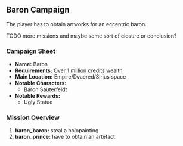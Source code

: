 ## Baron Campaign

The player has to obtain artworks for an eccentric baron.

TODO more missions and maybe some sort of closure or conclusion?

### Campaign Sheet

* **Name:** Baron
* **Requirements:** Over 1 million credits wealth
* **Main Location:** Empire/Dvaered/Sirius space
* **Notable Characters:**
   * Baron Sauterfeldt
* **Notable Rewards:**
   * Ugly Statue

### Mission Overview

1. **baron_baron:** steal a holopainting
1. **baron_prince:** have to obtain an artefact
